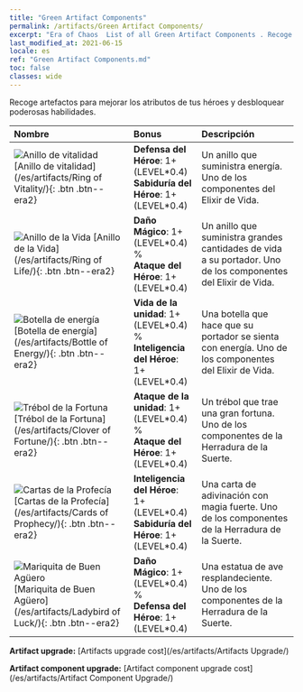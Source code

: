 ```yaml
---
title: "Green Artifact Components"
permalink: /artifacts/Green Artifact Components/
excerpt: "Era of Chaos  List of all Green Artifact Components . Recoge artefactos para mejorar los atributos de tus héroes y desbloquear poderosas habilidades."
last_modified_at: 2021-06-15
locale: es
ref: "Green Artifact Components.md"
toc: false
classes: wide
---
```


  Recoge artefactos para mejorar los atributos de tus héroes y desbloquear poderosas habilidades.

  |     Nombre    |   Bonus | Descripción | 
  |:------------|:--------|:------------| 
 | ![Anillo de vitalidad](/images/t/artifact_40111.png) [Anillo de vitalidad](/es/artifacts/Ring of Vitality/){: .btn .btn--era2} | **Defensa del Héroe**: 1+(LEVEL\*0.4)<br/>**Sabiduría del Héroe**: 1+(LEVEL\*0.4) | Un anillo que suministra energía. Uno de los componentes del Elixir de Vida. | 
 | ![Anillo de la Vida](/images/t/artifact_40112.png) [Anillo de la Vida](/es/artifacts/Ring of Life/){: .btn .btn--era2} | **Daño Mágico**: 1+(LEVEL\*0.4) %<br/>**Ataque del Héroe**: 1+(LEVEL\*0.4) | Un anillo que suministra grandes cantidades de vida a su portador. Uno de los componentes del Elixir de Vida. | 
 | ![Botella de energía](/images/t/artifact_40113.png) [Botella de energía](/es/artifacts/Bottle of Energy/){: .btn .btn--era2} | **Vida de la unidad**: 1+(LEVEL\*0.4) %<br/>**Inteligencia del Héroe**: 1+(LEVEL\*0.4) | Una botella que hace que su portador se sienta con energía. Uno de los componentes del Elixir de Vida. | 
 | ![Trébol de la Fortuna](/images/t/artifact_40121.png) [Trébol de la Fortuna](/es/artifacts/Clover of Fortune/){: .btn .btn--era2} | **Ataque de la unidad**: 1+(LEVEL\*0.4) %<br/>**Ataque del Héroe**: 1+(LEVEL\*0.4) | Un trébol que trae una gran fortuna. Uno de los componentes de la Herradura de la Suerte. | 
 | ![Cartas de la Profecía](/images/t/artifact_40122.png) [Cartas de la Profecía](/es/artifacts/Cards of Prophecy/){: .btn .btn--era2} | **Inteligencia del Héroe**: 1+(LEVEL\*0.4)<br/>**Sabiduría del Héroe**: 1+(LEVEL\*0.4) | Una carta de adivinación con magia fuerte. Uno de los componentes de la Herradura de la Suerte. | 
 | ![Mariquita de Buen Agüero](/images/t/artifact_40123.png) [Mariquita de Buen Agüero](/es/artifacts/Ladybird of Luck/){: .btn .btn--era2} | **Daño Mágico**: 1+(LEVEL\*0.4) %<br/>**Defensa del Héroe**: 1+(LEVEL\*0.4) | Una estatua de ave resplandeciente. Uno de los componentes de la Herradura de la Suerte. | 


  **Artifact upgrade:** [Artifacts upgrade cost](/es/artifacts/Artifacts Upgrade/)

 **Artifact component upgrade:** [Artifact component upgrade cost](/es/artifacts/Artifact Component Upgrade/)

